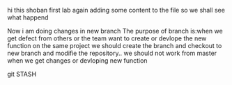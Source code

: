 hi this shoban 
first lab
again adding some content to the file 
so we shall see what happend

Now i am doing changes in new branch
The purpose of branch is:when we get defect from others or the team want to create or devlope the new function on the same project we should create the branch and checkout to new branch and modifie the repository..
 we should not work from master when we get changes or devloping new function

git STASH

